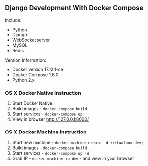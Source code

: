 ## Django Development With Docker Compose

Include:

 - Python
 - Django
 - WebSocket server
 - MySQL
 - Redis

Version Information:

 - Docker version 17.12.1-ce
 - Docker Compose 1.8.0 
 - Python 2.x

### OS X Docker Native Instruction

1. Start Docker Native
1. Build images - `docker-compose build`
1. Start services - `docker-compose up`
1. View in browser http://127.0.0.1:8000/

### OS X Docker Machine Instruction

1. Start new machine - `docker-machine create -d virtualbox dev;`
1. Build images - `docker-compose build`
1. Start services - `docker-compose up -d`
1. Grab IP - `docker-machine ip dev` - and view in your browser
